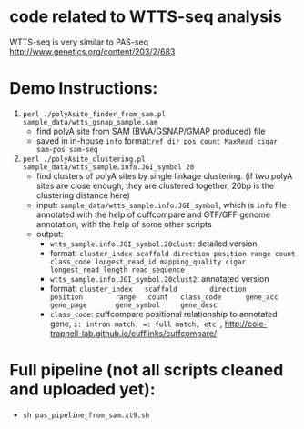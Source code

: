 # code related to WTTS-seq analysis
WTTS-seq is very similar to PAS-seq 
http://www.genetics.org/content/203/2/683

# Demo Instructions:
1. `perl ./polyAsite_finder_from_sam.pl sample_data/wtts_gsnap_sample.sam`
    - find polyA site from SAM (BWA/GSNAP/GMAP produced) file
    - saved in in-house `info` format:`ref dir pos count MaxRead cigar sam-pos sam-seq`
2. `perl ./polyAsite_clustering.pl sample_data/wtts_sample.info.JGI_symbol 20`
    - find clusters of polyA sites by single linkage clustering. (if two polyA sites are close enough, they are clustered together, 20bp is the clustering distance here)
    - input: `sample_data/wtts_sample.info.JGI_symbol`, which is `info` file annotated with the help of cuffcompare and GTF/GFF genome annotation, with the help of some other scripts
    - output: 
      - `wtts_sample.info.JGI_symbol.20clust`: detailed version 
      - format: `cluster_index scaffold direction position range count class_code longest_read_id mapping_quality cigar longest_read_length read_sequence`
      - `wtts_sample.info.JGI_symbol.20clust2`: annotated version 
      - format: `cluster_index   scaffold        direction       position        range   count   class_code      gene_acc        gene_page       gene_symbol     gene_desc`
      - `class_code`: cuffcompare positional relationship to annotated gene, `i: intron match, =: full match, etc `,  http://cole-trapnell-lab.github.io/cufflinks/cuffcompare/

# Full pipeline (not all scripts cleaned and uploaded yet):
* `sh pas_pipeline_from_sam.xt9.sh`
